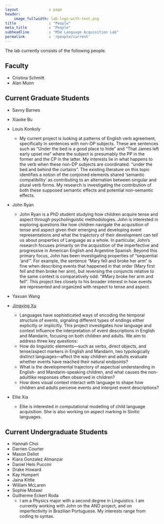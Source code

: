 ```yaml
---
layout              : page
header:
    image_fullwidth: lab-logo-with-text.png
title               : "People"
meta_title          : "People"
subheadline         : "MSU Language Acquisition Lab"
permalink           : '/people/current'
---
```


The lab currently consists of the following people.

## Faculty

- Cristina Schmitt
- Alan Munn

## Current Graduate Students

- Savvy Barnes
- Xiaoke Bu
- Louis Konkoly
    - My current project is looking at patterns of English verb agreement, specifically in sentences with non-DP subjects. These are sentences such as “Under the bed is a good place to hide” and “That James left early upset me” where the subject is presumably the PP in the former and the CP in the latter. My interests lie in what happens to the verb when these non-DP subjects are coordinated: “under the bed and behind the curtains”. The existing literature on this topic identifies a notion of the conjoined elements shared ‘semantic compatibility’ as contributing to an alternation between singular and plural verb forms. My research is investigating the contribution of both these supposed semantic effects and potential non-semantic effects. 

- John Ryan
    - John Ryan is a PhD student studying how children acquire tense and aspect through psycholinguistic methodologies. John is interested in exploring questions like how children navigate the acquisition of tense and aspect given their emerging and developing event representations and what the trajectory of their development can tell us about properties of Language as a whole. In particular, John’s research focuses primarily on the acquisition of the imperfective and progressive in American English and Argentine Spanish. 
    Beyond this primary focus, John has been investigating properties of “sequential ‘and’”. For example, the sentence “Mary fell and broke her arm” is fine when describing events that happened in that order (Mary first fell and then broke her arm), but reversing the conjuncts relative to the same context is comparatively odd: “#Mary broke her arm and fell”. This project ties closely to his broader interest in how events are represented and organized with respect to tense and aspect.
- Yaxuan Wang
- [Jingying Xu](https://jingyingx.github.io/)
    - Languages have sophisticated ways of encoding the temporal structure of events, signaling different types of endings either explicitly or implicitly. This project investigates how language and context influence the interpretation of event descriptions in English and Mandarin, focusing on both children and adults. We aim to address three key questions:
    - How do linguistic elements—such as verbs, direct objects, and tense/aspect markers in English and Mandarin, two typologically distinct languages—affect the way children and adults evaluate whether events have reached their natural endpoints?
    - What is the developmental trajectory of aspectual understanding in English- and Mandarin-speaking children, and what causes the non-adultlike responses often observed in children?
    - How does visual context interact with language to shape how children and adults perceive events and interpret event descriptions?
- Ellie Xia
    - Ellie is interested in computational modelling of child language acquisition. She is also working on aspect marking in Sinitic languages.

## Current Undergraduate Students

 - Hannah Choi
 - Darrien Courter
 - Mason Dellot
 - Kiara Gonzalez Almanzar
 - Daniel Helo Puccini
 - Drake Howard
 - Kay Humpert
 - Jaina Kittle
 - William McLaren
 - Sophie Motawi
 - Guilherme Eckert Roda
   - I am a Physics major with a second degree in Linguistics. I am currently working with John on the AND project, and on imperfectivity in Brazilian Portuguese. My interests range from coding to syntax.
 
